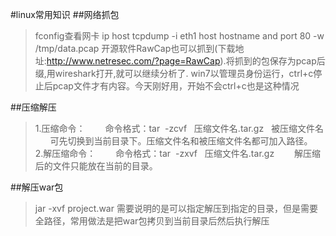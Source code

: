 #linux常用知识
##网络抓包
>fconfig查看网卡 ip host 
tcpdump -i eth1  host hostname and port 80  -w /tmp/data.pcap
开源软件RawCap也可以抓到(下载地址:http://www.netresec.com/?page=RawCap).将抓到的包保存为pcap后缀,用wireshark打开,就可以继续分析了.
win7以管理员身份运行，ctrl+c停止后pcap文件才有内容。今天刚好用，开始不会ctrl+c也是这种情况

##压缩解压
>1.压缩命令：
　　命令格式：tar  -zcvf   压缩文件名.tar.gz   被压缩文件名
      可先切换到当前目录下。压缩文件名和被压缩文件名都可加入路径。
 
>2.解压缩命令：
　　命令格式：tar  -zxvf   压缩文件名.tar.gz
　　解压缩后的文件只能放在当前的目录。

##解压war包
>jar -xvf project.war
>需要说明的是可以指定解压到指定的目录，但是需要全路径，常用做法是把war包拷贝到当前目录后然后执行解压

